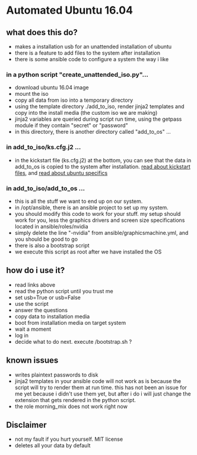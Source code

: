 # Automated Ubuntu 16.04

## what does this do?

- makes a installation usb for an unattended installation of ubuntu
- there is a feature to add files to the system after installation
- there is some ansible code to configure a system the way i like

### in a python script "create_unattended_iso.py"...

- download ubuntu 16.04 image
- mount the iso
- copy all data from iso into a temporary directory
- using the template directory ./add_to_iso, render jinja2 templates and copy into the install media (the custom iso we are making)
- jinja2 variables are queried during script run time, using the getpass module if they contain "secret" or "password"
- in this directory, there is another directory called "add_to_os" ... 

### in add_to_iso/ks.cfg.j2 ...

- in the kickstart file (ks.cfg.j2) at the bottom, you can see that the data in add_to_os is copied to the system after installation. [read about kickstart files](https://access.redhat.com/documentation/en-US/Red_Hat_Enterprise_Linux/6/html/Installation_Guide/s1-kickstart2-postinstallconfig.html), and [read about ubuntu specifics](https://help.ubuntu.com/community/KickstartCompatibility)

### in add_to_iso/add_to_os ...

- this is all the stuff we want to end up on our system.
- in /opt/ansible, there is an ansible project to set up my system.
- you should modify this code to work for your stuff. my setup should work for you, less the graphics drivers and screen size specifications located in ansible/roles/nvidia
- simply delete the line "-nvidia" from ansible/graphicsmachine.yml, and you should be good to go
- there is also a bootstrap script
- we execute this script as root after we have installed the OS

## how do i use it?

- read links above
- read the python script until you trust me
- set usb=True or usb=False
- use the script
- answer the questions
- copy data to installation media
- boot from installation media on target system
- wait a moment
- log in
- decide what to do next. execute /bootstrap.sh ?

## known issues

- writes plaintext passwords to disk
- jinja2 templates in your ansible code will not work as is because the script will try to render them at run time. this has not been an issue for me yet because i didn't use them yet, but after i do i will just change the extension that gets rendered in the python script.
- the role morning_mix does not work right now

## Disclaimer

- not my fault if you hurt yourself. MIT license
- deletes all your data by default



